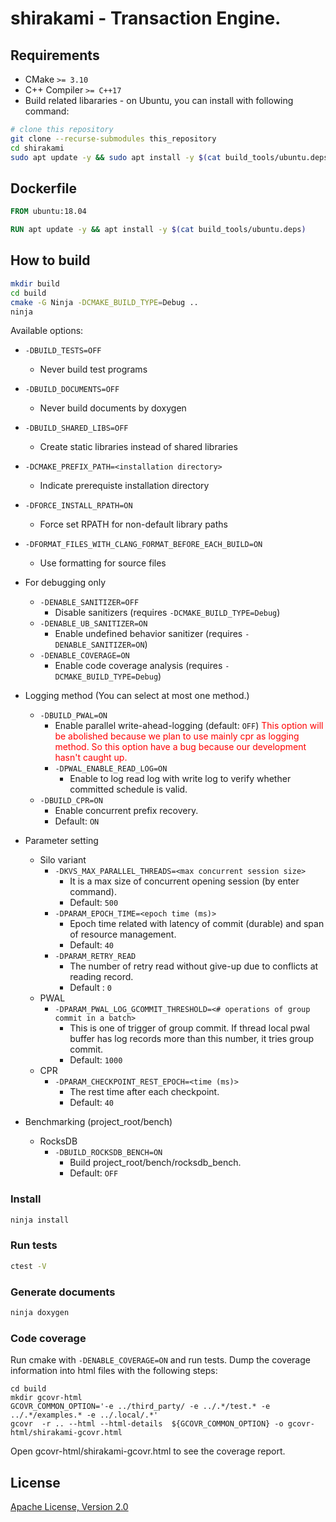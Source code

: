 # shirakami - Transaction Engine.

## Requirements

* CMake `>= 3.10`
* C++ Compiler `>= C++17`
* Build related libararies - on Ubuntu, you can install with following command:

```sh
# clone this repository
git clone --recurse-submodules this_repository
cd shirakami
sudo apt update -y && sudo apt install -y $(cat build_tools/ubuntu.deps)
```

## Dockerfile

```dockerfile
FROM ubuntu:18.04

RUN apt update -y && apt install -y $(cat build_tools/ubuntu.deps)
```

## How to build

```sh
mkdir build
cd build
cmake -G Ninja -DCMAKE_BUILD_TYPE=Debug ..
ninja
```

Available options:
* `-DBUILD_TESTS=OFF`
   * Never build test programs
* `-DBUILD_DOCUMENTS=OFF`
   * Never build documents by doxygen
* `-DBUILD_SHARED_LIBS=OFF`
   * Create static libraries instead of shared libraries
* `-DCMAKE_PREFIX_PATH=<installation directory>`
   * Indicate prerequiste installation directory
* `-DFORCE_INSTALL_RPATH=ON`
   * Force set RPATH for non-default library paths
* `-DFORMAT_FILES_WITH_CLANG_FORMAT_BEFORE_EACH_BUILD=ON`
   * Use formatting for source files
* For debugging only
  * `-DENABLE_SANITIZER=OFF` 
     * Disable sanitizers (requires `-DCMAKE_BUILD_TYPE=Debug`)
  * `-DENABLE_UB_SANITIZER=ON`
     * Enable undefined behavior sanitizer (requires `-DENABLE_SANITIZER=ON`)
  * `-DENABLE_COVERAGE=ON`
     * Enable code coverage analysis (requires `-DCMAKE_BUILD_TYPE=Debug`)
* Logging method (You can select at most one method.)
  * `-DBUILD_PWAL=ON` 
     * Enable parallel write-ahead-logging (default: `OFF`)
     <font color="red">This option will be abolished because we plan to use mainly cpr as logging
      method. So this option have a bug because our development hasn't caught up.</font>
      * `-DPWAL_ENABLE_READ_LOG=ON`
        * Enable to log read log with write log to verify whether committed schedule is valid.
  * `-DBUILD_CPR=ON` 
     * Enable concurrent prefix recovery.
     * Default: `ON`
* Parameter setting
  * Silo variant
    * `-DKVS_MAX_PARALLEL_THREADS=<max concurrent session size>` 
       * It is a max size of concurrent opening session (by enter command).
       * Default: `500`
    * `-DPARAM_EPOCH_TIME=<epoch time (ms)>` 
       * Epoch time related with latency of commit (durable) and span of resource 
management.
       * Default: `40`
    * `-DPARAM_RETRY_READ`
       * The number of retry read without give-up due to conflicts at reading record.
       * Default : `0`
  * PWAL
    * `-DPARAM_PWAL_LOG_GCOMMIT_THRESHOLD=<# operations of group commit in a batch>` 
       * This is one of trigger of group commit. If 
  thread local pwal buffer has log records more than this number, it tries group commit.
       * Default: `1000`
  * CPR
    * `-DPARAM_CHECKPOINT_REST_EPOCH=<time (ms)>` 
      * The rest time after each checkpoint.
      * Default: `40`

* Benchmarking (project_root/bench)
  * RocksDB
    * `-DBUILD_ROCKSDB_BENCH=ON`
      * Build project_root/bench/rocksdb_bench.
      * Default: `OFF`
        
### Install 

```sh
ninja install
```

### Run tests

```sh
ctest -V
```

### Generate documents

```sh
ninja doxygen
```

### Code coverage

Run cmake with `-DENABLE_COVERAGE=ON` and run tests.
Dump the coverage information into html files with the following steps:
```
cd build
mkdir gcovr-html
GCOVR_COMMON_OPTION='-e ../third_party/ -e ../.*/test.* -e ../.*/examples.* -e ../.local/.*'
gcovr  -r .. --html --html-details  ${GCOVR_COMMON_OPTION} -o gcovr-html/shirakami-gcovr.html
```
Open gcovr-html/shirakami-gcovr.html to see the coverage report.

## License

[Apache License, Version 2.0](http://www.apache.org/licenses/LICENSE-2.0)
